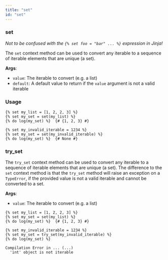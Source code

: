 ```yaml
---
title: "set"
id: "set"
---
```


### set

_Not to be confused with the `{% set foo = "bar" ... %}` expression in Jinja!_

The `set` context method can be used to convert any iterable to a sequence of iterable elements that are unique (a set).
        
__Args__:
- `value`: The iterable to convert (e.g. a list)
- `default`: A default value to return if the `value` argument is not a valid iterable

### Usage

```
{% set my_list = [1, 2, 2, 3] %}
{% set my_set = set(my_list) %}
{% do log(my_set) %}  {# {1, 2, 3} #}
```

```
{% set my_invalid_iterable = 1234 %}
{% set my_set = set(my_invalid_iterable) %}
{% do log(my_set) %}  {# None #}
```

### try_set

The `try_set` context method can be used to convert any iterable to a sequence of iterable elements that are unique (a set). The difference to the `set` context method is that the `try_set` method will raise an exception on a `TypeError`, if the provided value is not a valid iterable and cannot be converted to a set.

__Args__:
- `value`: The iterable to convert (e.g. a list)

```
{% set my_list = [1, 2, 2, 3] %}
{% set my_set = set(my_list) %}
{% do log(my_set) %}  {# {1, 2, 3} #}
```

```
{% set my_invalid_iterable = 1234 %}
{% set my_set = try_set(my_invalid_iterable) %}
{% do log(my_set) %}

Compilation Error in ... (...)
  'int' object is not iterable
```
